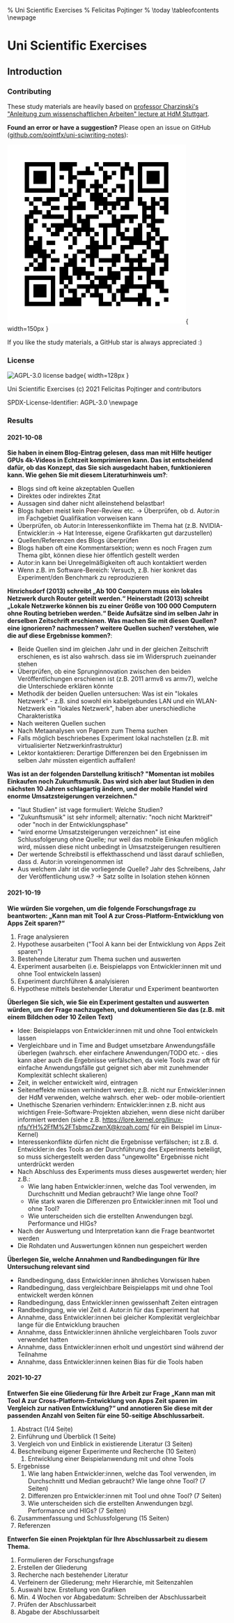 % Uni Scientific Exercises
% Felicitas Pojtinger
% \today
\tableofcontents
\newpage

# Uni Scientific Exercises

## Introduction

### Contributing

These study materials are heavily based on [professor Charzinski's "Anleitung zum wissenschaftlichen Arbeiten" lecture at HdM Stuttgart](https://www.hdm-stuttgart.de/vorlesung_detail?vorlid=5212596).

**Found an error or have a suggestion?** Please open an issue on GitHub ([github.com/pojntfx/uni-sciwriting-notes](https://github.com/pojntfx/uni-sciwriting-notes)):

![QR code to source repository](./static/qr.png){ width=150px }

If you like the study materials, a GitHub star is always appreciated :)

### License

![AGPL-3.0 license badge](https://www.gnu.org/graphics/agplv3-155x51.png){ width=128px }

Uni Scientific Exercises (c) 2021 Felicitas Pojtinger and contributors

SPDX-License-Identifier: AGPL-3.0
\newpage

### Results

#### 2021-10-08

**Sie haben in einem Blog-Eintrag gelesen, dass man mit Hilfe heutiger GPUs 4k-Videos in Echtzeit komprimieren kann. Das ist entscheidend dafür, ob das Konzept, das Sie sich ausgedacht haben, funktionieren kann. Wie gehen Sie mit diesem Literaturhinweis um?**:

- Blogs sind oft keine akzeptablen Quellen
- Direktes oder indirektes Zitat
- Aussagen sind daher nicht alleinstehend belastbar!
- Blogs haben meist kein Peer-Review etc. → Überprüfen, ob d. Autor:in im Fachgebiet Qualifikation vorweisen kann
- Überprüfen, ob Autor:in Interessenkonflikte im Thema hat (z.B. NVIDIA-Entwickler:in → Hat Interesse, eigene Grafikkarten gut darzustellen)
- Quellen/Referenzen des Blogs überprüfen
- Blogs haben oft eine Kommentarsektion; wenn es noch Fragen zum Thema gibt, können diese hier öffentlich gestellt werden
- Autor:in kann bei Unregelmäßigkeiten oft auch kontaktiert werden
- Wenn z.B. im Software-Bereich: Versuch, z.B. hier konkret das Experiment/den Benchmark zu reproduzieren

**Hinrichsdorf (2013) schreibt „Ab 100 Computern muss ein lokales Netzwerk durch Router geteilt werden.“ Heinerstadt (2013) schreibt „Lokale Netzwerke können bis zu einer Größe von 100 000 Computern ohne Routing betrieben werden.“ Beide Aufsätze sind im selben Jahr in derselben Zeitschrift erschienen. Was machen Sie mit diesen Quellen? eine ignorieren? nachmessen? weitere Quellen suchen? verstehen, wie die auf diese Ergebnisse kommen?**:

- Beide Quellen sind im gleichen Jahr und in der gleichen Zeitschrift erschienen, es ist also wahrsch. dass sie im Widerspruch zueinander stehen
- Überprüfen, ob eine Sprunginnovation zwischen den beiden Veröffentlichungen erschienen ist (z.B. 2011 armv8 vs armv7), welche die Unterschiede erklären könnte
- Methodik der beiden Quellen untersuchen: Was ist ein "lokales Netzwerk" - z.B. sind sowohl ein kabelgebundes LAN und ein WLAN-Netzwerk ein "lokales Netzwerk", haben aber unerschiedliche Charakteristika
- Nach weiteren Quellen suchen
- Nach Metaanalysen von Papern zum Thema suchen
- Falls möglich beschriebenes Experiment lokal nachstellen (z.B. mit virtualisierter Netzwerkinfrastruktur)
- Lektor kontaktieren: Derartige Differenzen bei den Ergebnissen im selben Jahr müssten eigentlich auffallen!

**Was ist an der folgenden Darstellung kritisch? "Momentan ist mobiles Einkaufen noch Zukunftsmusik. Das wird sich aber laut Studien in den nächsten 10 Jahren schlagartig ändern, und der mobile Handel wird enorme Umsatzsteigerungen verzeichnen."**

- "laut Studien" ist vage formuliert: Welche Studien?
- "Zukunftsmusik" ist sehr informell; alternativ: "noch nicht Marktreif" oder "noch in der Entwicklungsphase"
- "wird enorme Umsatzsteigerungen verzeichnen" ist eine Schlussfolgerung ohne Quelle; nur weil das mobile Einkaufen möglich wird, müssen diese nicht unbedingt in Umsatzsteigerungen resultieren
- Der wertende Schreibstil is effekthasschend und lässt darauf schließen, dass d. Autor:in voreingenommen ist
- Aus welchem Jahr ist die vorliegende Quelle? Jahr des Schreibens, Jahr der Veröffentlichung usw.? → Satz sollte in Isolation stehen können

#### 2021-10-19

**Wie würden Sie vorgehen, um die folgende Forschungsfrage zu beantworten: „Kann man mit Tool A zur Cross-Platform-Entwicklung von Apps Zeit sparen?“**

1. Frage analysieren
2. Hypothese ausarbeiten ("Tool A kann bei der Entwicklung von Apps Zeit sparen")
3. Bestehende Literatur zum Thema suchen und auswerten
4. Experiment ausarbeiten (i.e. Beispielapps von Entwickler:innen mit und ohne Tool entwickeln lassen)
5. Experiment durchführen & analyisieren
6. Hypothese mittels bestehender Literatur und Experiment beantworten

**Überlegen Sie sich, wie Sie ein Experiment gestalten und auswerten würden, um der Frage nachzugehen, und dokumentieren Sie das (z.B. mit einem Bildchen oder 10 Zeilen Text)**

- Idee: Beispielapps von Entwickler:innen mit und ohne Tool entwickeln lassen
- Vergleichbare und in Time and Budget umsetzbare Anwendungsfälle überlegen (wahrsch. eher einfachere Anwendungen/TODO etc. - dies kann aber auch die Ergebnisse verfälschen, da viele Tools zwar oft für einfache Anwendungsfälle gut geignet sich aber mit zunehmender Komplexität schlecht skalieren)
- Zeit, in welcher entwickelt wird, eintragen
- Seiteneffekte müssen verhindert werden; z.B. nicht nur Entwickler:innen der HdM verwenden, welche wahrsch. eher web- oder mobile-orientiert
- Unethische Szenarien verhindern: Entwickler:innen z.B. nicht aus wichtigen Freie-Software-Projekten abziehen, wenn diese nicht darüber informiert werden (siehe z.B. https://lore.kernel.org/linux-nfs/YH%2FfM%2FTsbmcZzwnX@kroah.com/ für ein Beispiel im Linux-Kernel)
- Interessenkonflikte dürfen nicht die Ergebnisse verfälschen; ist z.B. d. Entwickler:in des Tools an der Durchführung des Experiments beteiligt, so muss sichergestellt werden dass "ungewollte" Ergebnisse nicht unterdrückt werden
- Nach Abschluss des Experiments muss dieses ausgewertet werden; hier z.B.:
  - Wie lang haben Entwickler:innen, welche das Tool verwenden, im Durchschnitt und Median gebraucht? Wie lange ohne Tool?
  - Wie stark waren die Differenzen pro Entwickler:innen mit Tool und ohne Tool?
  - Wie unterscheiden sich die erstellten Anwendungen bzgl. Performance und HIGs?
- Nach der Auswertung und Interpretation kann die Frage beantwortet werden
- Die Rohdaten und Auswertungen können nun gespeichert werden

**Überlegen Sie, welche Annahmen und Randbedingungen für Ihre Untersuchung relevant sind**

- Randbedingung, dass Entwickler:innen ähnliches Vorwissen haben
- Randbedingung, dass vergleichbare Beispielapps mit und ohne Tool entwickelt werden können
- Randbedingung, dass Entwickler:innen gewissenhaft Zeiten eintragen
- Randbedingung, wie viel Zeit d. Autor:in für das Experiment hat
- Annahme, dass Entwickler:innen bei gleicher Komplexität vergleichbar lange für die Entwicklung brauchen
- Annahme, dass Entwickler:innen ähnliche vergleichbaren Tools zuvor verwendet hatten
- Annahme, dass Entwickler:innen erholt und ungestört sind während der Teilnahme
- Annahme, dass Entwickler:innen keinen Bias für die Tools haben

#### 2021-10-27

**Entwerfen Sie eine Gliederung für Ihre Arbeit zur Frage „Kann man mit Tool A zur Cross-Platform-Entwicklung von Apps Zeit sparen im Vergleich zur nativen Entwicklung?“ und annotieren Sie diese mit der passenden Anzahl von Seiten für eine 50-seitige Abschlussarbeit.**

1. Abstract (1/4 Seite)
2. Einführung und Überblick (1 Seite)
3. Vergleich von und Einblick in existierende Literatur (3 Seiten)
4. Beschreibung eigener Experimente und Recherche (10 Seiten)
   1. Entwicklung einer Beispielanwendung mit und ohne Tools
5. Ergebnisse
   1. Wie lang haben Entwickler:innen, welche das Tool verwenden, im Durchschnitt und Median gebraucht? Wie lange ohne Tool? (7 Seiten)
   2. Differenzen pro Entwickler:innen mit Tool und ohne Tool? (7 Seiten)
   3. Wie unterscheiden sich die erstellten Anwendungen bzgl. Performance und HIGs? (7 Seiten)
6. Zusammenfassung und Schlussfolgerung (15 Seiten)
7. Referenzen

**Entwerfen Sie einen Projektplan für Ihre Abschlussarbeit zu diesem Thema.**

1. Formulieren der Forschungsfrage
2. Erstellen der Gliederung
3. Recherche nach bestehender Literatur
4. Verfeinern der Gliederung; mehr Hierarchie, mit Seitenzahlen
5. Auswahl bzw. Erstellung von Grafiken
6. Min. 4 Wochen vor Abgabedatum: Schreiben der Abschlussarbeit
7. Prüfen der Abschlussarbeit
8. Abgabe der Abschlussarbeit
